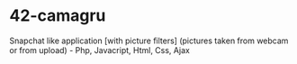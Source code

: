 # 42-camagru
Snapchat like application [with picture filters] (pictures taken from webcam or from upload) - Php, Javacript, Html, Css, Ajax
